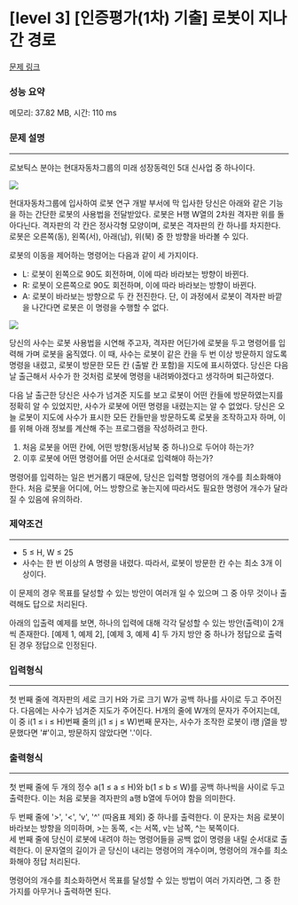 # [level 3] [인증평가(1차) 기출] 로봇이 지나간 경로

[문제 링크](https://softeer.ai/practice/info.do?idx=1&eid=577&sw_prbl_sbms_sn=178293)

### 성능 요약
메모리: 37.82 MB, 시간: 110 ms

### 문제 설명

-----

로보틱스 분야는 현대자동차그룹의 미래 성장동력인 5대 신사업 중 하나이다.

![](https://www.softeer.ai/upload/2021/06/20210625_081321108_65517.jpg)

현대자동차그룹에 입사하여 로봇 연구 개발 부서에 막 입사한 당신은 아래와 같은 기능을 하는 간단한 로봇의 사용법을 전달받았다. 로봇은 H행 W열의 2차원 격자판 위를 돌아다닌다. 격자판의 각 칸은 정사각형 모양이며, 로봇은 격자판의 칸 하나를 차지한다. 로봇은 오른쪽(동), 왼쪽(서), 아래(남), 위(북) 중 한 방향을 바라볼 수 있다.

로봇의 이동을 제어하는 명령어는 다음과 같이 세 가지이다.

* L: 로봇이 왼쪽으로 90도 회전하며, 이에 따라 바라보는 방향이 바뀐다.
* R: 로봇이 오른쪽으로 90도 회전하며, 이에 따라 바라보는 방향이 바뀐다.
* A: 로봇이 바라보는 방향으로 두 칸 전진한다. 단, 이 과정에서 로봇이 격자판 바깥을 나간다면 로봇은 이 명령을 수행할 수 없다.

![](https://www.softeer.ai/upload/2021/06/20210625_154153726_00981.jpg)

당신의 사수는 로봇 사용법을 시연해 주고자, 격자판 어딘가에 로봇을 두고 명령어를 입력해 가며 로봇을 움직였다. 이 때, 사수는 로봇이 같은 칸을 두 번 이상 방문하지 않도록 명령을 내렸고, 로봇이 방문한 모든 칸 (출발 칸 포함)을 지도에 표시하였다. 당신은 다음 날 출근해서 사수가 한 것처럼 로봇에 명령을 내려봐야겠다고 생각하며 퇴근하였다.

다음 날 출근한 당신은 사수가 넘겨준 지도를 보고 로봇이 어떤 칸들에 방문하였는지를 정확히 알 수 있었지만, 사수가 로봇에 어떤 명령을 내렸는지는 알 수 없었다. 당신은 오늘 로봇이 지도에 사수가 표시한 모든 칸들만을 방문하도록 로봇을 조작하고자 하며, 이를 위해 아래 정보를 계산해 주는 프로그램을 작성하려고 한다.

1. 처음 로봇을 어떤 칸에, 어떤 방향(동서남북 중 하나)으로 두어야 하는가?
2. 이후 로봇에 어떤 명령어를 어떤 순서대로 입력해야 하는가?

명령어를 입력하는 일은 번거롭기 때문에, 당신은 입력할 명령어의 개수를 최소화해야 한다. 처음 로봇을 어디에, 어느 방향으로 놓는지에 따라서도 필요한 명령어 개수가 달라질 수 있음에 유의하라.



### 제약조건

-----

* 5 ≤ H, W ≤ 25
* 사수는 한 번 이상의 A 명령을 내렸다. 따라서, 로봇이 방문한 칸 수는 최소 3개 이상이다.

이 문제의 경우 목표를 달성할 수 있는 방안이 여러개 일 수 있으며 그 중 아무 것이나 출력해도 답으로 처리된다.

아래의 입출력 예제를 보면, 하나의 입력에 대해 각각 달성할 수 있는 방안(출력)이 2개씩 존재한다. [예제 1, 예제 2], [예제 3, 예제 4] 두 가지 방안 중 하나가 정답으로 출력된 경우 정답으로 인정된다.

### 입력형식
-----
첫 번째 줄에 격자판의 세로 크기 H와 가로 크기 W가 공백 하나를 사이로 두고 주어진다. 다음에는 사수가 넘겨준 지도가 주어진다. H개의 줄에 W개의 문자가 주어지는데, 이 중 i(1 ≤ i ≤ H)번째 줄의 j(1 ≤ j ≤ W)번째 문자는, 사수가 조작한 로봇이 i행 j열을 방문했다면 '#'이고, 방문하지 않았다면 '.'이다.

### 출력형식
-----
첫 번째 줄에 두 개의 정수 a(1 ≤ a ≤ H)와 b(1 ≤ b ≤ W)를 공백 하나씩을 사이로 두고 출력한다. 이는 처음 로봇을 격자판의 a행 b열에 두어야 함을 의미한다.

두 번째 줄에 '>', '<', 'v', '^' (따옴표 제외) 중 하나를 출력한다. 이 문자는 처음 로봇이 바라보는 방향을 의미하며, >는 동쪽, <는 서쪽, v는 남쪽, ^는 북쪽이다.<br> 세 번째 줄에 당신이 로봇에 내려야 하는 명령어들을 공백 없이 명령을 내릴 순서대로 출력한다. 이 문자열의 길이가 곧 당신이 내리는 명령어의 개수이며, 명령어의 개수를 최소화해야 정답 처리된다.

명령어의 개수를 최소화하면서 목표를 달성할 수 있는 방법이 여러 가지라면, 그 중 한 가지를 아무거나 출력하면 된다.